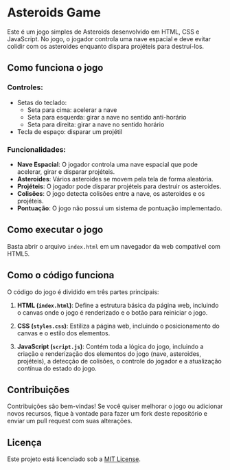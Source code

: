 # Asteroids Game

Este é um jogo simples de Asteroids desenvolvido em HTML, CSS e JavaScript. No jogo, o jogador controla uma nave espacial e deve evitar colidir com os asteroides enquanto dispara projéteis para destruí-los.

## Como funciona o jogo

### Controles:

- Setas do teclado:
  - Seta para cima: acelerar a nave
  - Seta para esquerda: girar a nave no sentido anti-horário
  - Seta para direita: girar a nave no sentido horário
- Tecla de espaço: disparar um projétil

### Funcionalidades:

- **Nave Espacial**: O jogador controla uma nave espacial que pode acelerar, girar e disparar projéteis.
- **Asteroides**: Vários asteroides se movem pela tela de forma aleatória.
- **Projéteis**: O jogador pode disparar projéteis para destruir os asteroides.
- **Colisões**: O jogo detecta colisões entre a nave, os asteroides e os projéteis.
- **Pontuação**: O jogo não possui um sistema de pontuação implementado.

## Como executar o jogo

Basta abrir o arquivo `index.html` em um navegador da web compatível com HTML5.

## Como o código funciona

O código do jogo é dividido em três partes principais:

1. **HTML (`index.html`)**: Define a estrutura básica da página web, incluindo o canvas onde o jogo é renderizado e o botão para reiniciar o jogo.

2. **CSS (`styles.css`)**: Estiliza a página web, incluindo o posicionamento do canvas e o estilo dos elementos.

3. **JavaScript (`script.js`)**: Contém toda a lógica do jogo, incluindo a criação e renderização dos elementos do jogo (nave, asteroides, projéteis), a detecção de colisões, o controle do jogador e a atualização contínua do estado do jogo.

## Contribuições

Contribuições são bem-vindas! Se você quiser melhorar o jogo ou adicionar novos recursos, fique à vontade para fazer um fork deste repositório e enviar um pull request com suas alterações.

## Licença

Este projeto está licenciado sob a [MIT License](LICENSE).
